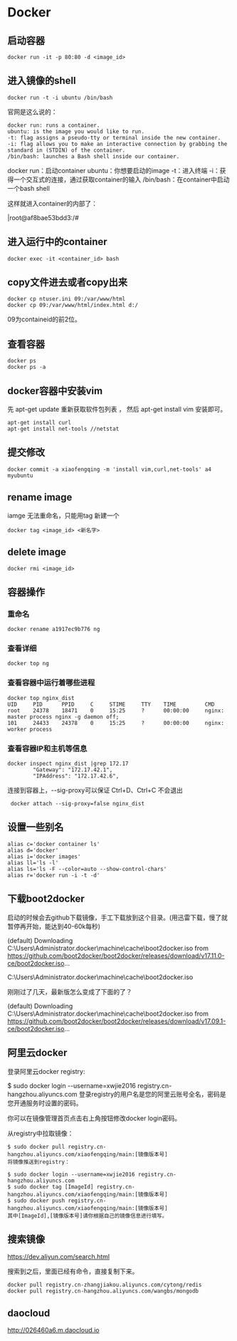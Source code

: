 # Docker


## 启动容器

```
docker run -it -p 80:80 -d <image_id>
```

## 进入镜像的shell

```
docker run -t -i ubuntu /bin/bash
```

官网是这么说的：

```
docker run: runs a container.
ubuntu: is the image you would like to run.
-t: flag assigns a pseudo-tty or terminal inside the new container.
-i: flag allows you to make an interactive connection by grabbing the standard in (STDIN) of the container.
/bin/bash: launches a Bash shell inside our container.

```

docker run：启动container
ubuntu：你想要启动的image
-t：进入终端
-i：获得一个交互式的连接，通过获取container的输入
/bin/bash：在container中启动一个bash shell

这样就进入container的内部了：

|root@af8bae53bdd3:/#

## 进入运行中的container

```
docker exec -it <container_id> bash
```

## copy文件进去或者copy出来

```
docker cp ntuser.ini 09:/var/www/html
docker cp 09:/var/www/html/index.html d:/
```

09为containeid的前2位。

## 查看容器

```
docker ps 
docker ps -a
```

## docker容器中安装vim

先 apt-get update  重新获取软件包列表 ， 然后 apt-get install vim 安装即可。

```
apt-get install curl
apt-get install net-tools //netstat
```

## 提交修改

```
docker commit -a xiaofengqing -m 'install vim,curl,net-tools' a4 myubuntu
```

## rename image 

iamge 无法重命名，只能用tag 新建一个

```
docker tag <image_id> <新名字>
```

## delete image

```
docker rmi <image_id>
```

## 容器操作

### 重命名

```
docker rename a1917ec9b776 ng
```

### 查看详细

```
docker top ng
```

### 查看容器中运行着哪些进程

```
docker top nginx_dist
UID     PID      PPID     C     STIME     TTY    TIME         CMD
root    24378    18471    0     15:25     ?      00:00:00     nginx: master process nginx -g daemon off;
101     24433    24378    0     15:25     ?      00:00:00     nginx: worker process
```

### 查看容器IP和主机等信息

```
docker inspect nginx_dist |grep 172.17
        "Gateway": "172.17.42.1",
        "IPAddress": "172.17.42.6",
```

连接到容器上，--sig-proxy可以保证 Ctrl+D、Ctrl+C 不会退出

```
 docker attach --sig-proxy=false nginx_dist 
```

## 设置一些别名

```
alias c='docker container ls'
alias d='docker'
alias i='docker images'
alias ll='ls -l'
alias ls='ls -F --color=auto --show-control-chars'
alias r='docker run -i -t -d'
```


## 下载boot2docker

启动的时候会去github下载镜像，手工下载放到这个目录。(用迅雷下载，慢了就暂停再开始，能达到40-60k每秒)

(default) Downloading C:\Users\Administrator\.docker\machine\cache\boot2docker.iso from https://github.com/boot2docker/boot2docker/releases/download/v17.11.0-ce/boot2docker.iso...

C:\Users\Administrator\.docker\machine\cache\boot2docker.iso

刚刚过了几天，最新版怎么变成了下面的了？

(default) Downloading C:\Users\Administrator\.docker\machine\cache\boot2docker.iso from https://github.com/boot2docker/boot2docker/releases/download/v17.09.1-ce/boot2docker.iso...

## 阿里云docker

登录阿里云docker registry:

$ sudo docker login --username=xwjie2016 registry.cn-hangzhou.aliyuncs.com
登录registry的用户名是您的阿里云账号全名，密码是您开通服务时设置的密码。

你可以在镜像管理首页点击右上角按钮修改docker login密码。

从registry中拉取镜像：

```
$ sudo docker pull registry.cn-hangzhou.aliyuncs.com/xiaofengqing/main:[镜像版本号]
将镜像推送到registry：

$ sudo docker login --username=xwjie2016 registry.cn-hangzhou.aliyuncs.com
$ sudo docker tag [ImageId] registry.cn-hangzhou.aliyuncs.com/xiaofengqing/main:[镜像版本号]
$ sudo docker push registry.cn-hangzhou.aliyuncs.com/xiaofengqing/main:[镜像版本号]
其中[ImageId],[镜像版本号]请你根据自己的镜像信息进行填写。
```

## 搜索镜像

https://dev.aliyun.com/search.html

搜索到之后，里面已经有命令，直接复制下来。

```
docker pull registry.cn-zhangjiakou.aliyuncs.com/cytong/redis
docker pull registry.cn-hangzhou.aliyuncs.com/wangbs/mongodb
```

## daocloud 

http://026460a6.m.daocloud.io